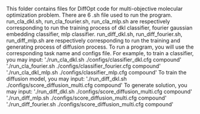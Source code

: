 This folder contains files for DiffOpt code for multi-objective molecular optimization problem.
There are 6 .sh file used to run the program. run_cla_dkl.sh, run_cla_fourier.sh, run_cla_mlp.sh are respectively corresponding to run the training process of dkl classifier, fourier gaussian embedding classifier, mlp classifier. run_diff_dkl.sh, run_diff_fourier.sh, run_diff_mlp.sh are respectively corresponding to run the training and generating process of diffusion process.
To run a program, you will use the corresponding task name and configs file. For example, to train a classifier, you may input:
'./run_cla_dkl.sh ./configs/classifier_dkl.cfg compound'
'./run_cla_fourier.sh ./configs/classifier_fourier.cfg compound'
'./run_cla_dkl_mlp.sh ./configs/classifier_mlp.cfg compound'
To train the diffusion model, you may input:
'./run_diff_dkl.sh ./configs/score_diffusion_multi.cfg compound'
To generate solution, you may input:
'./run_diff_dkl.sh ./configs/score_diffusion_multi.cfg compound'
'./run_diff_mlp.sh ./configs/score_diffusion_multi.cfg compound'
'./run_diff_fourier.sh ./configs/score_diffusion_multi.cfg compound'